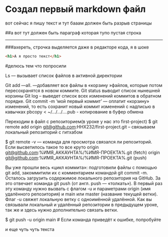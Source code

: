 # Создал первый markdown файл
вот сейчас я пишу текст и тут бааам  должен быть разрыв страницы

##а вот тут должен быть параграф которая тупо пустая строка

----


###ахереть, строчка выделяется даже в редакторе кода,  я в шоке

```html
<h1>А я просто текст</h1>
```
#делюсь тем что попросили

Ls –– вызывает список файлов в активной директории 

Git add —all.   ––добавляет все файлы в «корзину »файлов, которые потом пересохранятся в новом коммите.
Git status выводит список нынешней корзины
Git log – выведет список всех изменений коммитов в обратном порядке.
Git commit -m ‘мой первый коммит’ –– оплатит «корзину» изменений, то есть сохранит новый коммит изменений с надписью в кавычках 
pbcopy < ~/…/…/….pub - копирование в буфер обмена

Переходим в файл с репозиторием(в уроке у нас это first-project)
$ git remote add origin git@github.com:HHX232/first-project.git – связываем локальный репозиторий с гитхабом

$ git remote -v –– команда для просмотра связался ли репозиторий.
Если высветилось такое то все круто
origin    git@github.com:%ИМЯ_АККАУНТА%/%ИМЯ-ПРОЕКТА%.git (fetch)
origin    git@github.com:%ИМЯ_АККАУНТА%/%ИМЯ-ПРОЕКТА%.git (push)


Вы уже прошли весь «цикл коммита»: подготовили файлы с помощью git add, закоммитили их с комментарием командой git commit -m. Осталось загрузить содержимое локального репозитория на GitHub. За это отвечает команда git push (от англ. push — «толкать»).
В первый раз эту команду нужно вызвать с флагом -u и параметрами origin (имя удалённого репозитория) и main или master (название текущей ветки). Флаг -u свяжет локальную ветку с одноимённой удалённой. Как вы связывали локальный и удалённый репозитории в предыдущем уроке, так же и здесь нужно дополнительно связать ветки.

$ git push -u origin main # Если команда приведёт к ошибке, попробуйте 

и еще чуть чуть текста